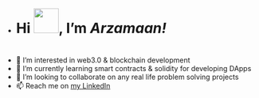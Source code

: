 - <h1> Hi <img style="width: 50px; height: 50px;" src="https://camo.githubusercontent.com/e8e7b06ecf583bc040eb60e44eb5b8e0ecc5421320a92929ce21522dbc34c891/68747470733a2f2f6d656469612e67697068792e636f6d2f6d656469612f6876524a434c467a6361737252346961377a2f67697068792e676966">, I’m <i>Arzamaan!</i><h1>
- 👀 I’m interested in web3.0 & blockchain development
- 🌱 I’m currently learning smart contracts & solidity for developing DApps
- 💞️ I’m looking to collaborate on any real life problem solving projects
- 📫 Reach me on <a href="https://www.linkedin.com/in/arzamaan-hussain-898317197/">my LinkedIn</a>

<!---
arzmn/arzmn is a ✨ special ✨ repository because its `README.md` (this file) appears on your GitHub profile.
You can click the Preview link to take a look at your changes.
--->
